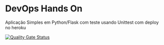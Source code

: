 # DevOps Hands On
Aplicação Simples em Python/Flask com teste usando Unittest com deploy no heroku

[![Quality Gate Status](https://sonarcloud.io/api/project_badges/measure?project=vmussak_devopslab&metric=alert_status)](https://sonarcloud.io/summary/new_code?id=vmussak_devopslab)
